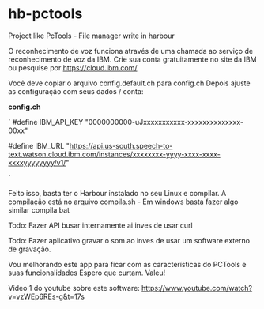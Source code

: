 # hb-pctools
Project like PcTools - File manager write in harbour

O reconhecimento de voz funciona através de uma chamada ao serviço de reconhecimento de voz da IBM.
Crie sua conta gratuitamente no site da IBM ou pesquise por https://cloud.ibm.com/

Você deve copiar o arquivo config.default.ch para config.ch
Depois ajuste as configuração com seus dados / conta:

**config.ch**


`
#define IBM_API_KEY "0000000000-uJxxxxxxxxxxx-xxxxxxxxxxxxxx-00xx"

#define IBM_URL     "https://api.us-south.speech-to-text.watson.cloud.ibm.com/instances/xxxxxxxx-yyyy-xxxx-xxxx-xxxxyyyyyyyy/v1/"

`

Feito isso, basta ter o Harbour instalado no seu Linux e compilar. 
A compilação está no arquivo compila.sh - Em windows basta fazer algo similar compila.bat

Todo: Fazer API busar internamente ai inves de usar curl

Todo: Fazer aplicativo gravar o som ao inves de usar um software externo de gravação.

Vou melhorando este app para ficar com as características do PCTools e suas funcionalidades
Espero que curtam. Valeu!

Video 1 do youtube sobre este software:
https://www.youtube.com/watch?v=vzWEp6REs-g&t=17s

